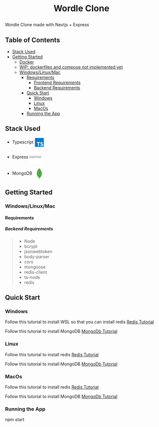 # <p align="center">Wordle Clone</p>

Wordle Clone made with Nextjs + Express

## **Table of Contents**

- [Stack Used](#stack-used)
- [Getting Started](#getting-started)
  - [Docker](#docker)
  - [WIP: dockerfiles and compose not implemented yet](#wip-dockerfiles-and-compose-not-implemented-yet)
  - [Windows/Linux/Mac](#windowslinuxmac)
    - [Requirements](#requirements)
      - [Frontend Requirements](#frontend-requirements)
      - [Backend Requirements](#backend-requirements)
    - [Quick Start](#quick-start)
      - [Windows](#windows)
      - [Linux](#linux)
      - [MacOs](#macos)
    - [Running the App](#running-the-app)

## Stack Used

- Typescript <img style="vertical-align:middle" width=30 height =30 src="https://raw.githubusercontent.com/devicons/devicon/master/icons/typescript/typescript-plain.svg">

- Express <img style="vertical-align:middle" width=40 height =40 src="https://raw.githubusercontent.com/devicons/devicon/master/icons/express/express-original-wordmark.svg"/>

- MongoDB <img style="vertical-align:middle" width=40 height =40 src="https://raw.githubusercontent.com/devicons/devicon/master/icons/mongodb/mongodb-plain.svg"/>

## Getting Started

### Windows/Linux/Mac

#### Requirements

##### Backend Requirements

> - Node
> - bcrypt
> - jsonwebtoken
> - body-parser
> - cors
> - mongoose
> - redis-client
> - ts-node
> - redis

## Quick Start

### Windows

Follow this tutorial to install WSL so that you can install redis
[Redis Tutorial](https://redis.com/blog/redis-on-windows-10/)

Follow this tutorial to install MongoDB
[MongoDb Tutorial](https://www.mongodb.com/docs/manual/tutorial/install-mongodb-on-windows/)

### Linux

Follow this tutorial to install  redis
[Redis Tutorial](https://redis.io/download/)

Follow this tutorial to install MongoDB
[MongoDb Tutorial](https://www.mongodb.com/docs/manual/tutorial/install-mongodb-on-linux/)

### MacOs

Follow this tutorial to install  redis
[Redis Tutorial](https://redis.io/download/)

Follow this tutorial to install MongoDB
[MongoDb Tutorial](https://www.mongodb.com/docs/manual/tutorial/install-mongodb-on-os-x/)

### Running the App

npm start
